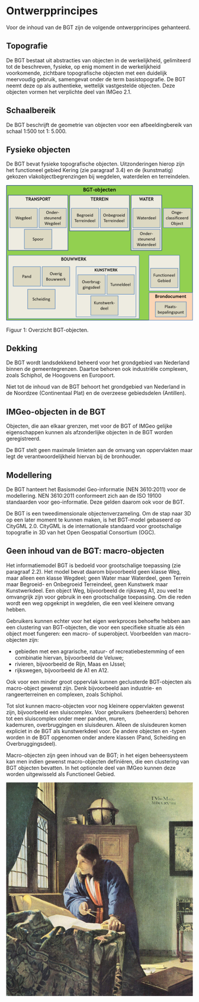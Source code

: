 # Ontwerpprincipes

Voor de inhoud van de BGT zijn de volgende ontwerpprincipes gehanteerd.

## Topografie

De BGT bestaat uit abstracties van objecten in de werkelijkheid, gelimiteerd tot de be­schre­ven, fysieke, op enig moment in de werkelijkheid voorkomende, zichtbare to­po­grafische objecten met een duidelijk meervoudig gebruik, samengevat onder de term basistopografie. De BGT neemt deze op als authentieke, wettelijk vastgestelde objecten. Deze objecten vormen het verplichte deel van IMGeo 2.1.

## Schaalbereik

De BGT beschrijft de geometrie van objecten voor een afbeeldingbereik van schaal 1:500 tot 1: 5.000.

## Fysieke objecten

De BGT bevat fysieke topografische objecten. Uitzonderingen hierop zijn het functioneel gebied Kering (zie paragraaf 3.4) en de (kunstmatig) gekozen vlakobjectbegrenzingen bij wegdelen, waterdelen en terreindelen.

![](standaarden/catalogus/media/fig-overzicht-bgt-objecten.png)

Figuur 1: Overzicht BGT-objecten.

## Dekking

De BGT wordt landsdekkend beheerd voor het grondgebied van Nederland binnen de gemeentegrenzen. Daartoe behoren ook industriële complexen, zoals Schiphol, de Hoogovens en Europoort.

Niet tot de inhoud van de BGT behoort het grondgebied van Nederland in de Noordzee (Continentaal Plat) en de overzeese gebiedsdelen (Antillen).

## IMGeo-objecten in de BGT

Objecten, die aan elkaar grenzen, met voor de BGT of IMGeo gelijke eigenschappen kunnen als afzonderlijke objecten in de BGT worden geregistreerd.

De BGT stelt geen maximale limieten aan de omvang van oppervlakten maar legt de verantwoordelijkheid hiervan bij de bronhouder.

## Modellering

De BGT hanteert het Basismodel Geo-informatie (NEN 3610:2011) voor de modellering. NEN 3610:2011 conformeert zich aan de ISO 19100 standaarden voor geo-informatie. Deze gelden daarom ook voor de BGT.

De BGT is een tweedimensionale objectenverzameling. Om de stap naar 3D op een later moment te kunnen maken, is het BGT-model gebaseerd op CityGML 2.0. CityGML is de internationale standaard voor groot­scha­lige topografie in 3D van het Open Geospatial Consortium (OGC).

## Geen inhoud van de BGT: macro-objecten

Het informatiemodel BGT is bedoeld voor grootschalige toepassing (zie paragraaf 2.2). Het model bevat daarom bijvoorbeeld geen klasse Weg, maar alleen een klasse Wegdeel; geen Water maar Waterdeel, geen Terrein maar Begroeid- en Onbegroeid Terreindeel, geen Kunstwerk maar Kunstwerkdeel. Een object Weg, bijvoorbeeld de rijksweg A1, zou veel te omvangrijk zijn voor gebruik in een grootschalige toepassing. Om die reden wordt een weg opgeknipt in wegdelen, die een veel kleinere omvang hebben.

Gebruikers kunnen echter voor het eigen werkproces behoefte hebben aan een clustering van BGT-objecten, die voor een specifieke situatie als één object moet fungeren: een macro- of superobject. Voorbeelden van macro-objecten zijn: 

-   gebieden met een agrarische, natuur- of recreatiebestemming of een combinatie hiervan, bijvoorbeeld de Veluwe;
-   rivieren, bijvoorbeeld de Rijn, Maas en IJssel;
-   rijkswegen, bijvoorbeeld de A1 en A12.

Ook voor een minder groot oppervlak kunnen geclusterde BGT-objecten als macro-object gewenst zijn. Denk bijvoorbeeld aan industrie- en rangeerterreinen en complexen, zoals Schiphol.

Tot slot kunnen macro-objecten voor nog kleinere oppervlakten gewenst zijn, bijvoorbeeld een sluiscomplex. Voor gebruikers (beheerders) behoren tot een sluiscomplex onder meer panden, muren, kademuren, overbruggingen en sluisdeuren. Alleen de sluisdeuren komen expliciet in de BGT als kunstwerkdeel voor. De andere objecten en -typen worden in de BGT opgenomen onder andere klassen (Pand,
Scheiding en Overbruggingsdeel).

Macro-objecten zijn geen inhoud van de BGT; in het eigen beheersysteem kan men indien gewenst macro-objecten definiëren, die een clustering van BGT objecten bevatten. In het optionele deel van IMGeo kunnen deze worden uitgewisseld als Functioneel Gebied.

![Figuur 2: Johannes Vermeer - De Geograaf (1669)](standaarden/catalogus/media/0d4d70fa81057626d2824bb0cdc1aa4c.png)
